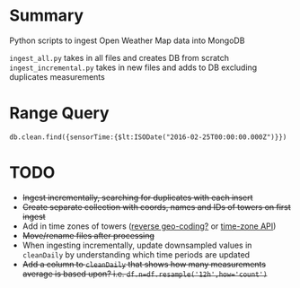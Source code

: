 # Summary

Python scripts to ingest Open Weather Map data into MongoDB

``ingest_all.py`` takes in all files and creates DB from scratch
``ingest_incremental.py`` takes in new files and adds to DB excluding duplicates measurements  

# Range Query

``db.clean.find({sensorTime:{$lt:ISODate("2016-02-25T00:00:00.000Z")}})``   

# TODO

- ~~Ingest incrementally, searching for duplicates with each insert~~   
- ~~Create separate collection with coords, names and IDs of towers on first ingest~~  
- Add in time zones of towers ([reverse geo-coding?](https://developers.google.com/maps/documentation/geocoding/intro#ReverseGeocoding) or [time-zone API](https://developers.google.com/maps/documentation/timezone/intro)) 
- ~~Move/rename files after processing~~
- When ingesting incrementally, update downsampled values in ``cleanDaily`` by understanding which time periods are updated   
- ~~Add a column to ``cleanDaily`` that shows how many measurements average is based upon? i.e. ``df.n=df.resample('12h',how='count')``~~
